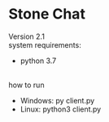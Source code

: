 # Stone Chat
Version 2.1<br>
system requirements:
<ul>
  <li>python 3.7</li>
</ul>
<br>
how to run<br>
<ul>
  <li>Windows: py client.py</li>
  <li>Linux: python3 client.py</li>
<ul>

